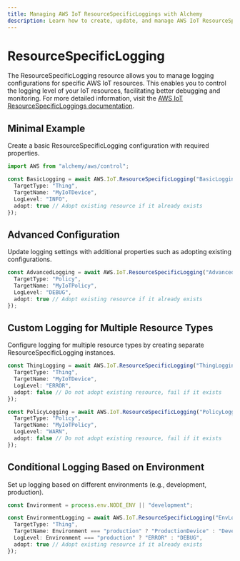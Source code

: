 ```yaml
---
title: Managing AWS IoT ResourceSpecificLoggings with Alchemy
description: Learn how to create, update, and manage AWS IoT ResourceSpecificLoggings using Alchemy Cloud Control.
---
```


# ResourceSpecificLogging

The ResourceSpecificLogging resource allows you to manage logging configurations for specific AWS IoT resources. This enables you to control the logging level of your IoT resources, facilitating better debugging and monitoring. For more detailed information, visit the [AWS IoT ResourceSpecificLoggings documentation](https://docs.aws.amazon.com/iot/latest/userguide/).

## Minimal Example

Create a basic ResourceSpecificLogging configuration with required properties.

```ts
import AWS from "alchemy/aws/control";

const BasicLogging = await AWS.IoT.ResourceSpecificLogging("BasicLogging", {
  TargetType: "Thing",
  TargetName: "MyIoTDevice",
  LogLevel: "INFO",
  adopt: true // Adopt existing resource if it already exists
});
```

## Advanced Configuration

Update logging settings with additional properties such as adopting existing configurations.

```ts
const AdvancedLogging = await AWS.IoT.ResourceSpecificLogging("AdvancedLogging", {
  TargetType: "Policy",
  TargetName: "MyIoTPolicy",
  LogLevel: "DEBUG",
  adopt: true // Adopt existing resource if it already exists
});
```

## Custom Logging for Multiple Resource Types

Configure logging for multiple resource types by creating separate ResourceSpecificLogging instances.

```ts
const ThingLogging = await AWS.IoT.ResourceSpecificLogging("ThingLogging", {
  TargetType: "Thing",
  TargetName: "MyIoTDevice",
  LogLevel: "ERROR",
  adopt: false // Do not adopt existing resource, fail if it exists
});

const PolicyLogging = await AWS.IoT.ResourceSpecificLogging("PolicyLogging", {
  TargetType: "Policy",
  TargetName: "MyIoTPolicy",
  LogLevel: "WARN",
  adopt: false // Do not adopt existing resource, fail if it exists
});
```

## Conditional Logging Based on Environment

Set up logging based on different environments (e.g., development, production).

```ts
const Environment = process.env.NODE_ENV || "development";

const EnvironmentLogging = await AWS.IoT.ResourceSpecificLogging("EnvLogging", {
  TargetType: "Thing",
  TargetName: Environment === "production" ? "ProductionDevice" : "DevelopmentDevice",
  LogLevel: Environment === "production" ? "ERROR" : "DEBUG",
  adopt: true // Adopt existing resource if it already exists
});
```
